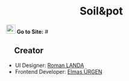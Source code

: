 
<h1 align="center">
Soil&pot
</h1>




<img width="24" height="24" src="https://upload.wikimedia.org/wikipedia/commons/0/08/Circle-icons-rocket.svg"> __Go to Site:__ #

## <img width="16" height="16" src="https://github.githubassets.com/images/icons/emoji/unicode/1f31f.png"> Creator
+ UI Designer: [Roman LANDA](https://www.behance.net/collection/180742691)
+ Frontend Developer: [Elmas ÜRGEN](https://github.com/elmasurgen)

